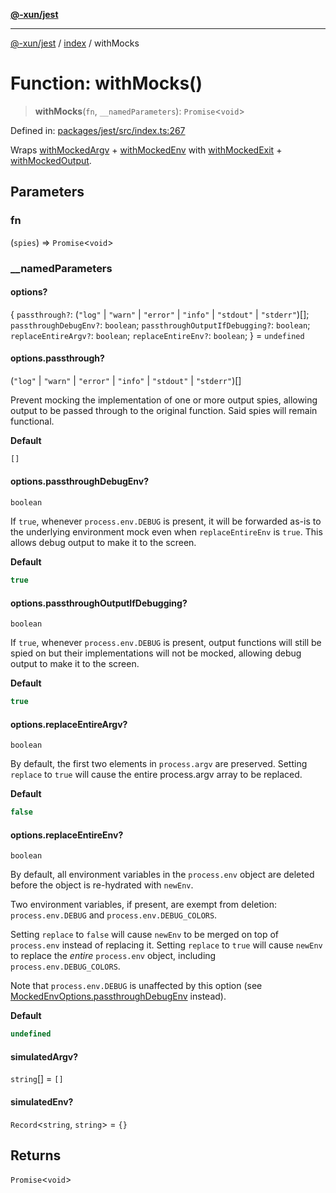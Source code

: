[**@-xun/jest**](../../README.md)

***

[@-xun/jest](../../README.md) / [index](../README.md) / withMocks

# Function: withMocks()

> **withMocks**(`fn`, `__namedParameters`): `Promise`\<`void`\>

Defined in: [packages/jest/src/index.ts:267](https://github.com/Xunnamius/test-utils/blob/57459b26ed02cd14e42f07abe5e9e679c5f7e843/packages/jest/src/index.ts#L267)

Wraps [withMockedArgv](withMockedArgv.md) + [withMockedEnv](withMockedEnv.md) with
[withMockedExit](withMockedExit.md) + [withMockedOutput](withMockedOutput.md).

## Parameters

### fn

(`spies`) => `Promise`\<`void`\>

### \_\_namedParameters

#### options?

\{ `passthrough?`: (`"log"` \| `"warn"` \| `"error"` \| `"info"` \| `"stdout"` \| `"stderr"`)[]; `passthroughDebugEnv?`: `boolean`; `passthroughOutputIfDebugging?`: `boolean`; `replaceEntireArgv?`: `boolean`; `replaceEntireEnv?`: `boolean`; \} = `undefined`

#### options.passthrough?

(`"log"` \| `"warn"` \| `"error"` \| `"info"` \| `"stdout"` \| `"stderr"`)[]

Prevent mocking the implementation of one or more output spies, allowing
output to be passed through to the original function. Said spies will
remain functional.

**Default**

```ts
[]
```

#### options.passthroughDebugEnv?

`boolean`

If `true`, whenever `process.env.DEBUG` is present, it will be forwarded
as-is to the underlying environment mock even when `replaceEntireEnv` is
`true`. This allows debug output to make it to the screen.

**Default**

```ts
true
```

#### options.passthroughOutputIfDebugging?

`boolean`

If `true`, whenever `process.env.DEBUG` is present, output functions will
still be spied on but their implementations will not be mocked, allowing
debug output to make it to the screen.

**Default**

```ts
true
```

#### options.replaceEntireArgv?

`boolean`

By default, the first two elements in `process.argv` are preserved. Setting
`replace` to `true` will cause the entire process.argv array to be
replaced.

**Default**

```ts
false
```

#### options.replaceEntireEnv?

`boolean`

By default, all environment variables in the `process.env` object are
deleted before the object is re-hydrated with `newEnv`.

Two environment variables, if present, are exempt from deletion:
`process.env.DEBUG` and `process.env.DEBUG_COLORS`.

Setting `replace` to `false` will cause `newEnv` to be merged on top of
`process.env` instead of replacing it. Setting `replace` to `true` will
cause `newEnv` to replace the _entire_ `process.env` object, including
`process.env.DEBUG_COLORS`.

Note that `process.env.DEBUG` is unaffected by this option (see
[MockedEnvOptions.passthroughDebugEnv](../type-aliases/MockedEnvOptions.md#passthroughdebugenv) instead).

**Default**

```ts
undefined
```

#### simulatedArgv?

`string`[] = `[]`

#### simulatedEnv?

`Record`\<`string`, `string`\> = `{}`

## Returns

`Promise`\<`void`\>
